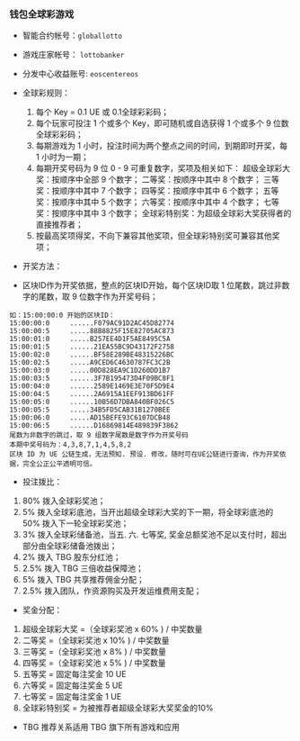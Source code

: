 ### 钱包全球彩游戏
* 智能合约帐号：`globallotto`
* 游戏庄家帐号： `lottobanker`
* 分发中心收益账号: `eoscentereos`
* 全球彩规则：
    1. 每个 Key = 0.1 UE 或 0.1全球彩彩码；
    2. 每个玩家可投注 1 个或多个 Key，即可随机或自选获得 1 个或多个 9 位数全球彩彩码；
    3. 每期游戏为 1 小时，投注时间为两个整点之间的时间，到期即时开奖，每 1 小时为一期；
    4. 每期开奖号码为 9 位 0 - 9 可重复数字，奖项及相关如下：
        超级全球彩大奖：按顺序中全部 9 个数字；
        二等奖：按顺序中其中 8 个数字；
        三等奖：按顺序中其中 7 个数字；
        四等奖：按顺序中其中 6 个数字；
        五等奖：按顺序中其中 5 个数字；
        六等奖：按顺序中其中 4 个数字；
        七等奖：按顺序中其中 3 个数字；
        全球彩特别奖：为超级全球彩大奖获得者的直接推荐者；
    5. 按最高奖项得奖，不向下兼容其他奖项，但全球彩特别奖可兼容其他奖项；

* 开奖方法：
* 区块ID作为开奖依据，整点的区块ID开始，每个区块ID取 1 位尾数，跳过非数字的尾数，取 9 位数字作为开奖号码；
```
如：15:00:00:0 开始的区块ID：
15:00:00:0     ......F079AC91D2AC45D82774
15:00:00:5     .....88B8825F15E82705AC873
15:00:01:0     .....B257EE4D1F5AE8495C5A
15:00:01:5     ......21EA55BC9D43172F2758
15:00:02:0     ......BF58E289BE48315226BC
15:00:02:5     .....A9CED6C4630787FC3C2B
15:00:03:0     .....00D828EA9C1D260DD1B7
15:00:03:5     ......3F7B195473D4F09BC8F1
15:00:04:0     ......2589E1469E3E70F5D9E4
15:00:04:5     ......2A6915A1EEF913BD61FF
15:00:05:0     ......10B56D7DBA840BF026C5
15:00:05:5     .....34B5FD5CAB31B1270BEE
15:00:06:0     .....AD15BEFE93C6107DCB48
15:00:06:5     ......D16869814E489839F3862
尾数为非数字的跳过，取 9 组数字尾数是数字作为开奖号码
本期中奖号码为：4,3,8,7,1,4,5,8,2
区块 ID 为 UE 公链生成，无法预知. 预设. 修改，随时可在UE公链进行查询，作为开奖依据，完全公正公平透明可信。
```

* 投注拨比：
1. 80% 拨入全球彩奖池；
2. 5% 拨入全球彩底池，当开出超级全球彩大奖的下一期，将全球彩底池的 50% 拨入下一轮全球彩奖池；
3. 3% 拨入全球彩储备池，当五. 六. 七等奖,   奖金总额奖池不足以支付时，超出部分由全球彩储备池拨出；
4. 2% 拨入 TBG 股东分红池；
5. 2.5% 拨入 TBG 三倍收益保障池；
6. 5% 拨入 TBG 共享推荐佣金分配；
7. 2.5% 拨入团队，作资源购买及开发运维费用支配；

* 奖金分配：
1. 超级全球彩大奖 =（全球彩奖池 x 60% ) / 中奖数量
2. 二等奖 =（全球彩奖池 x 10% ) / 中奖数量
3. 三等奖 =（全球彩奖池 x 8% ) / 中奖数量
4. 四等奖 =（全球彩奖池 x 5% ) / 中奖数量
5. 五等奖 = 固定每注奖金 10 UE
6. 六等奖 = 固定每注奖金 5 UE
7. 七等奖 = 固定每注奖金 1 UE
8. 全球彩特别奖 = 为被推荐者超级全球彩大奖奖金的10%

* TBG 推荐关系适用 TBG 旗下所有游戏和应用